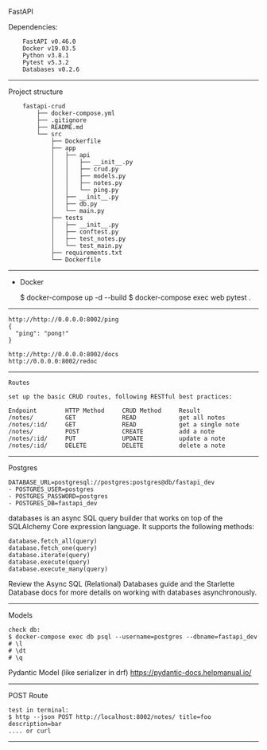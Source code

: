 FastAPI 

Dependencies:

    
        FastAPI v0.46.0
        Docker v19.03.5
        Python v3.8.1
        Pytest v5.3.2
        Databases v0.2.6
    
*********************************

Project structure


        fastapi-crud
            ├── docker-compose.yml
            ├── .gitignore
            ├── README.md
            └── src
                ├── Dockerfile
                ├── app
                │   ├── api
                │   │   ├── __init__.py
                │   │   ├── crud.py
                │   │   ├── models.py
                │   │   ├── notes.py
                │   │   └── ping.py
                │   ├── __init__.py
                │   ├── db.py
                │   └── main.py
                ├── tests
                │   ├── __init__.py
                │   ├── conftest.py
                │   ├── test_notes.py
                │   └── test_main.py
                ├── requirements.txt
                └── Dockerfile


*********************************************

* Docker


    $ docker-compose up -d --build
    $ docker-compose exec web pytest .



*************************
    http://http://0.0.0.0:8002/ping
    {
      "ping": "pong!"
    }

    http://http://0.0.0.0:8002/docs    
    http://0.0.0.0:8002/redoc

***********************
    Routes

    set up the basic CRUD routes, following RESTful best practices:
    
    Endpoint 	    HTTP Method 	CRUD Method 	Result
    /notes/ 	    GET 	        READ 	        get all notes
    /notes/:id/ 	GET 	        READ 	        get a single note
    /notes/ 	    POST 	        CREATE 	        add a note
    /notes/:id/ 	PUT 	        UPDATE 	        update a note
    /notes/:id/ 	DELETE 	        DELETE 	        delete a note
***************************
Postgres 
 
    DATABASE_URL=postgresql://postgres:postgres@db/fastapi_dev
    - POSTGRES_USER=postgres
    - POSTGRES_PASSWORD=postgres
    - POSTGRES_DB=fastapi_dev


databases is an async SQL query builder that works on top of the SQLAlchemy Core expression language. It supports the following methods:

    database.fetch_all(query)
    database.fetch_one(query)
    database.iterate(query)
    database.execute(query)
    database.execute_many(query)

Review the Async SQL (Relational) Databases guide and the Starlette Database docs for more details on working with databases asynchronously.

***************************
Models

    check db:
    $ docker-compose exec db psql --username=postgres --dbname=fastapi_dev
    # \l
    # \dt
    # \q

Pydantic Model (like serializer in drf)
https://pydantic-docs.helpmanual.io/
*******************************************
POST Route

    test in terminal:
    $ http --json POST http://localhost:8002/notes/ title=foo description=bar
    .... or curl

*****************************************